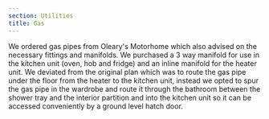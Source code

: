 ```yaml
---
section: Utilities
title: Gas
---
```


We ordered gas pipes from Oleary's Motorhome which also advised on the necessary fittings and manifolds. We purchased a 3 way manifold for use in the kitchen unit (oven, hob and fridge) and an inline manifold for the heater unit. We deviated from the original plan which was to route the gas pipe under the floor from the heater to the kitchen unit, instead we opted to spur the gas pipe in the wardrobe and route it through the bathroom between the shower tray and the interior partition and into the kitchen unit so it can be accessed conveniently by a ground level hatch door. 

<div class="flickrslideshow" data-ids="[873164752,872317827,872323227,872328627,1197997036,2322445810,2322448198,2322449974]">
</div>